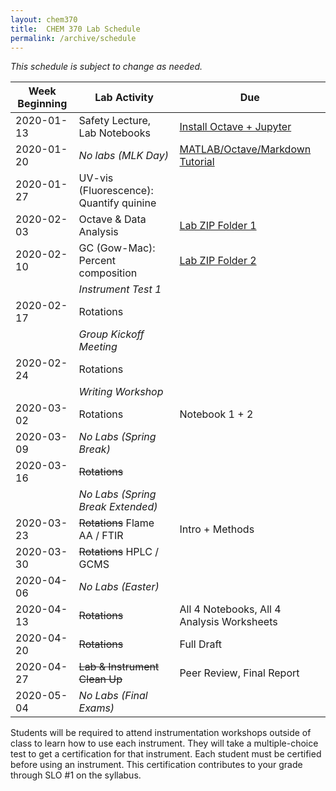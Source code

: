 ```yaml
---
layout: chem370
title:  CHEM 370 Lab Schedule
permalink: /archive/schedule
---
```


*This schedule is subject to change as needed.*

<!-- Click each week for full details of the week. -->
<!--
| Dates<sup>1</sup> | Lab Activity                                        | Due                                                   |
| ----------------- | --------------------------------------------------- | ----------------------------------------------------- |
| 1M13, 1M15, 1T16  | Safety Lecture, Lab Notebooks                       | [Markdown Tutorial](https://www.markdowntutorial.com) |
|                   | *No Monday lab January 20 (MLK Day)*                |                                                       |
| 1W22, 1T23, 1M27  | UV-vis (Fluorescence): Quantify quinine             | Lab Notebook 1                                        |
| 1W29, 1T230, 2M3  | GC (Gow-Mac): Percent composition                   | Lab Notebook 2 (NB 1 Peer review)                     |
| 2W5, 2T6, 2M10    | Build a Laser Fluorescence Spectrometer (Tentative) | Worksheet (NB 2 Peer review)                          |
| 2W12, 2T13, 2M17  | Writing Workshop + Planning Meetings                | Instrument Tests Passed                               |
| 2W19, 2T20, 2M24  | Rotations                                           |                                                       |
| 2W26, 2T27, 3M2   | Rotations                                           | Data Analysis 1, 2 + notebook                         |
| 3W4, 3T5, 3M9     | Rotations                                           |                                                       |
| 3W11, 3T12, 3M16  | No Labs (Spring Break)                              | Intro + Methods                                       |
| 3W18, 3T19, 3M23  | Rotations                                           |                                                       |
| 3W25, 3T26, 3M30  | Rotations                                           | Data Analysis 3, 4 + notebook                         |
| 4W1, 4T2, 4M5     | Rotations                                           |                                                       |
|                   | *No Wednesday/Thursday labs 04/08-04/09 (Easter)*   |                                                       |
| 4M13, 4W15, 4T16  | Rotations                                           | Intro + Methods + Results                             |
| 4M20, 4W22, 4T23  | Rotations                                           | Full Draft, Full Lab Notebook                         |
| 4M27, 4W29, 4T30  | Lab & Instrument Clean Up                           | Final Report                                          |

<small>
<sup>1</sup>*Date codes are month number, day of week, and day of month.  For example 1M13 = Monday (M), January (1) 13th (13).*
</small> -->

<!-- | Week Beginning |              Lab Activity               |                                                          Due                                                           |
| -------------- | --------------------------------------- | ---------------------------------------------------------------------------------------------------------------------- |
| 2020-01-13     | Safety Lecture, Lab Notebooks           | [Install Octave + Jupyter]({{site.baseurl}}/devel/chem370/lab-manual/appendix-1-getting-started-in-octave-and-jupyter-lab.html)  |
| 2020-01-20     | *No labs (MLK Day)*                     | [MATLAB/Octave/Markdown Tutorial]({{site.baseurl}}/devel/chem370/assignments/matlab-tutorial)                                    |
| 2020-01-27     | UV-vis (Fluorescence): Quantify quinine |                                                                                                                        |
| 2020-02-03     | Octave & Data Analysis                  | [Lab ZIP Folder 1]({{site.baseurl}}/devel/chem370/lab-manual/uv-visible-spectroscopy.html)                                       |
| 2020-02-10     | GC (Gow-Mac): Percent composition       | [Lab ZIP Folder 2]({{site.baseurl}}/devel/chem370/lab-manual/gas-chromatography-with-thermal-conductivity-detection-gc-tcd.html) |
|                | *Instrument Test 1*                     |                                                                                                                        |
| 2020-02-17     | Rotations                               |                                                                                                                        |
|                | *Group Kickoff Meeting*                 |                                                                                                                        |
| 2020-02-24     | Rotations                               |                                                                                                                        |
|                | *Writing Workshop*                      |                                                                                                                        |
| 2020-03-02     | Rotations                               | Notebook 1 + 2                                                                                                         |
| 2020-03-09     | *No Labs (Spring Break)*                |                                                                                                                        |
| 2020-03-16     | ~~Rotations~~                           |                                                                                                                        |
|                | *No Labs (Spring Break Extended)*       |                                                                                                                        |
| 2020-03-23     | ~~Rotations~~ COVID-19 Alternate        | Intro + Methods                                                                                                        |
| 2020-03-30     | ~~Rotations~~ COVID-19 Alternate        | ~~Notebooks 3 + 4~~                                                                                                    |
| 2020-04-06     | *No Labs (Easter)*                      |                                                                                                                        |
| 2020-04-13     | Rotations                               | ~~Intro + Methods + Results~~ All 4 Notebooks, All 4 Analysis Worksheets                                               |
| 2020-04-20     | Rotations                               | Full Draft                                                                                                             |
| 2020-04-27     | Lab & Instrument Clean Up               | Final Report                                                                                                           |
| 2020-05-04     | *No Labs (Final Exams)*                 |                                                                                                                        | -->

| Week Beginning |              Lab Activity               |                                                          Due                                                           |
| -------------- | --------------------------------------- | ---------------------------------------------------------------------------------------------------------------------- |
| 2020-01-13     | Safety Lecture, Lab Notebooks           | [Install Octave + Jupyter]({{site.baseurl}}/devel/chem370/lab-manual/appendix-1-getting-started-in-octave-and-jupyter-lab.html)  |
| 2020-01-20     | *No labs (MLK Day)*                     | [MATLAB/Octave/Markdown Tutorial]({{site.baseurl}}/devel/chem370/assignments/matlab-tutorial)                                    |
| 2020-01-27     | UV-vis (Fluorescence): Quantify quinine |                                                                                                                        |
| 2020-02-03     | Octave & Data Analysis                  | [Lab ZIP Folder 1]({{site.baseurl}}/devel/chem370/lab-manual/uv-visible-spectroscopy.html)                                       |
| 2020-02-10     | GC (Gow-Mac): Percent composition       | [Lab ZIP Folder 2]({{site.baseurl}}/devel/chem370/lab-manual/gas-chromatography-with-thermal-conductivity-detection-gc-tcd.html) |
|                | *Instrument Test 1*                     |                                                                                                                        |
| 2020-02-17     | Rotations                               |                                                                                                                        |
|                | *Group Kickoff Meeting*                 |                                                                                                                        |
| 2020-02-24     | Rotations                               |                                                                                                                        |
|                | *Writing Workshop*                      |                                                                                                                        |
| 2020-03-02     | Rotations                               | Notebook 1 + 2                                                                                                         |
| 2020-03-09     | *No Labs (Spring Break)*                |                                                                                                                        |
| 2020-03-16     | ~~Rotations~~                           |                                                                                                                        |
|                | *No Labs (Spring Break Extended)*       |                                                                                                                        |
| 2020-03-23     | ~~Rotations~~ Flame AA / FTIR           | Intro + Methods                                                                                                        |
| 2020-03-30     | ~~Rotations~~ HPLC / GCMS               |                                                                                                                        |
| 2020-04-06     | *No Labs (Easter)*                      |                                                                                                                        |
| 2020-04-13     | ~~Rotations~~                           | All 4 Notebooks, All 4 Analysis Worksheets                                                                             |
| 2020-04-20     | ~~Rotations~~                           | Full Draft                                                                                                             |
| 2020-04-27     | ~~Lab & Instrument Clean Up~~           | Peer Review, Final Report                                                                                              |
| 2020-05-04     | *No Labs (Final Exams)*                 |                                                                                                                        |

Students will be required to attend instrumentation workshops outside of class to learn how to use each instrument.  They will take a multiple-choice test to get a certification for that instrument.  Each student must be certified before using an instrument.  This certification contributes to your grade through SLO #1 on the syllabus.
